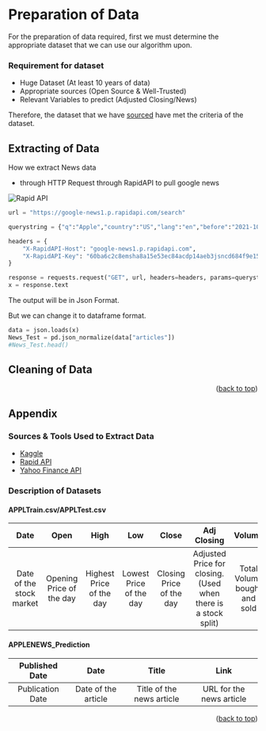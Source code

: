 # Preparation of Data

For the preparation of data required, first we must determine the appropriate dataset that we can use our algorithm upon.

### Requirement for dataset
* Huge Dataset (At least 10 years of data)
* Appropriate sources (Open Source & Well-Trusted)
* Relevant Variables to predict (Adjusted Closing/News) 

Therefore, the dataset that we have <a href="#description">sourced</a> have met the criteria of the dataset.
<div id="top"></div>

## Extracting of Data
How we extract News data
* through HTTP Request through RapidAPI to pull google news

![Rapid API](https://encrypted-tbn0.gstatic.com/images?q=tbn:ANd9GcSjirIYmedE8VAGtlHrscc1nwyZlPNQBQpV8g&usqp=CAU)

```python
url = "https://google-news1.p.rapidapi.com/search"

querystring = {"q":"Apple","country":"US","lang":"en","before":"2021-10-10","after":"2021-09-08"}

headers = {
	"X-RapidAPI-Host": "google-news1.p.rapidapi.com",
	"X-RapidAPI-Key": "60ba6c2c8emsha8a15e53ec84acdp14aeb3jsncd684f9e15bd"
}

response = requests.request("GET", url, headers=headers, params=querystring)
x = response.text
```

The output will be in Json Format.

But we can change it to dataframe format.

```python
data = json.loads(x)
News_Test = pd.json_normalize(data["articles"])
#News_Test.head()
```


## Cleaning of Data

<p align="right">(<a href="#top">back to top</a>)</p>

## Appendix
### Sources & Tools Used to Extract Data
* [Kaggle](https://www.kaggle.com/datasets/meetnagadia/apple-stock-price-from-19802021/code)
* [Rapid API](https://rapidapi.com/newscatcher-api-newscatcher-api-default/api/google-news)
* [Yahoo Finance API](https://pandas-datareader.readthedocs.io/en/latest/)

### Description of Datasets
<div id="description"></div>

#### APPLTrain.csv/APPLTest.csv
|           Date           |           Open           |           High           |           Low           |          Close           |                          Adj Closing                           |            Volume            |
|:------------------------:|:------------------------:|:------------------------:|:-----------------------:|:------------------------:|:--------------------------------------------------------------:|:----------------------------:|
| Date of the stock market | Opening Price of the day | Highest Price of the day | Lowest Price of the day | Closing Price of the day | Adjusted Price for closing. (Used when there is a stock split) | Total Volume bought and sold |

#### APPLENEWS_Prediction
|  Published Date  |        Date         |           Title           |           Link           |
|:----------------:|:-------------------:|:-------------------------:|:------------------------:|
| Publication Date | Date of the article | Title of the news article | URL for the news article | 

<p align="right">(<a href="#top">back to top</a>)</p>
